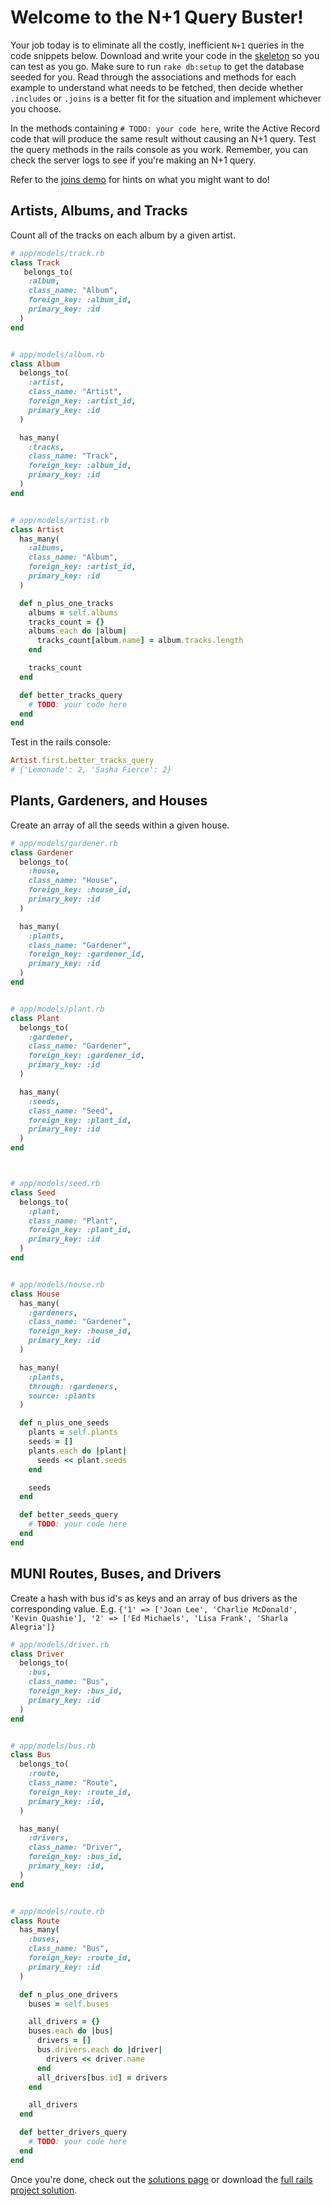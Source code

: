 # Welcome to the N+1 Query Buster!

Your job today is to eliminate all the costly, inefficient `N+1` queries in the code snippets below. Download and write your code in the [skeleton][skeleton] so you can test as you go.
Make sure to run `rake db:setup` to get the database seeded for you. Read through the
associations and methods for each example to understand what needs to be fetched, then
decide whether `.includes` or `.joins` is a better fit for the situation and implement
whichever you choose.

In the methods containing `# TODO: your code here`, write the Active Record code that
will produce the same result without causing an N+1 query. Test the query methods in the
rails console as you work. Remember, you can check the server logs to see if you're
making an N+1 query.

Refer to the [joins demo][demo] for hints on what you might want to do!

[skeleton]: ../n_1_buster.zip?raw=true
[demo]: ../../demos/joins_demo/lib

## Artists, Albums, and Tracks

Count all of the tracks on each album by a given artist.

```ruby
# app/models/track.rb
class Track
   belongs_to(
    :album,
    class_name: "Album",
    foreign_key: :album_id,
    primary_key: :id
  )
end


# app/models/album.rb
class Album
  belongs_to(
    :artist,
    class_name: "Artist",
    foreign_key: :artist_id,
    primary_key: :id
  )

  has_many(
    :tracks,
    class_name: "Track",
    foreign_key: :album_id,
    primary_key: :id
  )
end


# app/models/artist.rb
class Artist
  has_many(
    :albums,
    class_name: "Album",
    foreign_key: :artist_id,
    primary_key: :id
  )

  def n_plus_one_tracks
    albums = self.albums
    tracks_count = {}
    albums.each do |album|
      tracks_count[album.name] = album.tracks.length
    end

    tracks_count
  end

  def better_tracks_query
    # TODO: your code here
  end
end
```

Test in the rails console:

```ruby
Artist.first.better_tracks_query
# {'Lemonade': 2, 'Sasha Fierce': 2}
```

## Plants, Gardeners, and Houses

Create an array of all the seeds within a given house.

```ruby
# app/models/gardener.rb
class Gardener
  belongs_to(
    :house,
    class_name: "House",
    foreign_key: :house_id,
    primary_key: :id
  )

  has_many(
    :plants,
    class_name: "Gardener",
    foreign_key: :gardener_id,
    primary_key: :id
  )
end


# app/models/plant.rb
class Plant
  belongs_to(
    :gardener,
    class_name: "Gardener",
    foreign_key: :gardener_id,
    primary_key: :id
  )

  has_many(
    :seeds,
    class_name: "Seed",
    foreign_key: :plant_id,
    primary_key: :id
  )
end



# app/models/seed.rb
class Seed
  belongs_to(
    :plant,
    class_name: "Plant",
    foreign_key: :plant_id,
    primary_key: :id
  )
end


# app/models/house.rb
class House
  has_many(
    :gardeners,
    class_name: "Gardener",
    foreign_key: :house_id,
    primary_key: :id
  )

  has_many(
    :plants,
    through: :gardeners,
    source: :plants
  )

  def n_plus_one_seeds
    plants = self.plants
    seeds = []
    plants.each do |plant|
      seeds << plant.seeds
    end

    seeds
  end

  def better_seeds_query
    # TODO: your code here
  end
end
```




## MUNI Routes, Buses, and Drivers

Create a hash with bus id's as keys and an array of bus drivers as the corresponding value.
E.g. `{'1' => ['Joan Lee', 'Charlie McDonald', 'Kevin Quashie'], '2' => ['Ed Michaels', 'Lisa Frank', 'Sharla Alegria']}`

```ruby
# app/models/driver.rb
class Driver
  belongs_to(
    :bus,
    class_name: "Bus",
    foreign_key: :bus_id,
    primary_key: :id
  )
end


# app/models/bus.rb
class Bus
  belongs_to(
    :route,
    class_name: "Route",
    foreign_key: :route_id,
    primary_key: :id,
  )

  has_many(
    :drivers,
    class_name: "Driver",
    foreign_key: :bus_id,
    primary_key: :id,
  )
end


# app/models/route.rb
class Route
  has_many(
    :buses,
    class_name: "Bus",
    foreign_key: :route_id,
    primary_key: :id
  )

  def n_plus_one_drivers
    buses = self.buses

    all_drivers = {}
    buses.each do |bus|
      drivers = []
      bus.drivers.each do |driver|
        drivers << driver.name
      end
      all_drivers[bus.id] = drivers
    end

    all_drivers
  end

  def better_drivers_query
    # TODO: your code here
  end
end
```

Once you're done, check out the [solutions page][solution] or download the
[full rails project solution][full-solution].

[solution]: ../solutions/n_1_buster.rb
[full-solution]: ../solutions/n_1_buster.zip?raw=true
